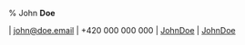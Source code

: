 % John **Doe**

| <i class="far fa-envelope"></i> john@doe.email
| <i class="fas fa-phone"></i> +420 000 000 000
| <i class="fab fa-github"></i> [JohnDoe](https://github.com/)
| <i class="fab fa-gitlab"></i> [JohnDoe](https://gitlab.com/)

